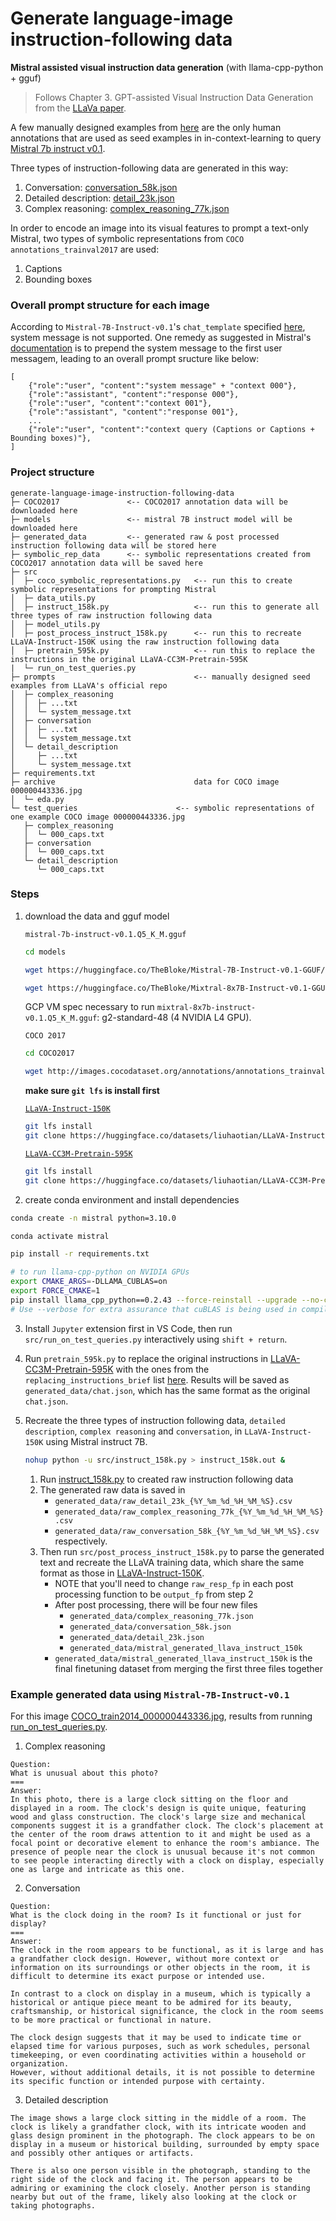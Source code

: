 # Generate language-image instruction-following data

**Mistral assisted visual instruction data generation**
(with llama-cpp-python + gguf)

>Follows Chapter 3. GPT-assisted Visual Instruction Data Generation from the [LLaVa paper](https://arxiv.org/pdf/2304.08485.pdf).

A few manually designed examples from [here](https://github.com/haotian-liu/LLaVA/tree/main/playground/data/prompts) are the only human annotations that are used as seed examples in in-context-learning to query [Mistral 7b instruct v0.1](https://huggingface.co/TheBloke/Mistral-7B-Instruct-v0.1-GGUF/blob/main/mistral-7b-instruct-v0.1.Q5_K_M.gguf).

Three types of instruction-following data are generated in this way:
1. Conversation: [conversation_58k.json](https://huggingface.co/datasets/liuhaotian/LLaVA-Instruct-150K/blob/main/conversation_58k.json)
2. Detailed description: [detail_23k.json](https://huggingface.co/datasets/liuhaotian/LLaVA-Instruct-150K/blob/main/detail_23k.json)
3. Complex reasoning: [complex_reasoning_77k.json](https://huggingface.co/datasets/liuhaotian/LLaVA-Instruct-150K/blob/main/complex_reasoning_77k.json)

In order to encode an image into its visual features to prompt a text-only Mistral, two types of symbolic representations from `COCO annotations_trainval2017` are used:
1. Captions
2. Bounding boxes


### Overall prompt structure for each image

According to `Mistral-7B-Instruct-v0.1`'s `chat_template` specified [here](https://huggingface.co/mistralai/Mistral-7B-Instruct-v0.1/blob/main/tokenizer_config.json#L32), system message is not supported.
One remedy as suggested in Mistral's [documentation](https://web.archive.org/web/20231030013339/https://docs.mistral.ai/usage/guardrailing/#appendix) is to prepend the system message to the first user messagem, leading to an overall prompt sructure like below:
```
[
    {"role":"user", "content":"system message" + "context 000"},
    {"role":"assistant", "content":"response 000"},
    {"role":"user", "content":"context 001"},
    {"role":"assistant", "content":"response 001"},
    ...
    {"role":"user", "content":"context query (Captions or Captions + Bounding boxes)"},
]
```


### Project structure
```
generate-language-image-instruction-following-data
├─ COCO2017               <-- COCO2017 annotation data will be downloaded here
├─ models                 <-- mistral 7B instruct model will be downloaded here
├─ generated_data         <-- generated raw & post processed instruction following data will be stored here
├─ symbolic_rep_data      <-- symbolic representations created from COCO2017 annotation data will be saved here
├─ src
│  ├─ coco_symbolic_representations.py   <-- run this to create symbolic representations for prompting Mistral
│  ├─ data_utils.py
│  ├─ instruct_158k.py                   <-- run this to generate all three types of raw instruction following data
│  ├─ model_utils.py
│  ├─ post_process_instruct_158k.py      <-- run this to recreate LLaVA-Instruct-150K using the raw instruction following data
│  ├─ pretrain_595k.py                   <-- run this to replace the instructions in the original LLaVA-CC3M-Pretrain-595K
|  └─ run_on_test_queries.py
├─ prompts                               <-- manually designed seed examples from LLaVA's official repo
│  ├─ complex_reasoning
│  │  ├─ ...txt
│  │  └─ system_message.txt
│  ├─ conversation
│  │  ├─ ...txt
│  │  └─ system_message.txt
│  └─ detail_description
│     ├─ ...txt
│     └─ system_message.txt
├─ requirements.txt
├─ archive                               data for COCO image 000000443336.jpg
│  └─ eda.py
└─ test_queries                      <-- symbolic representations of one example COCO image 000000443336.jpg
   ├─ complex_reasoning
   │  └─ 000_caps.txt
   ├─ conversation
   │  └─ 000_caps.txt
   └─ detail_description
      └─ 000_caps.txt
```


### Steps

1. download the data and gguf model

    `mistral-7b-instruct-v0.1.Q5_K_M.gguf`
    ```bash
    cd models

    wget https://huggingface.co/TheBloke/Mistral-7B-Instruct-v0.1-GGUF/resolve/main/mistral-7b-instruct-v0.1.Q5_K_M.gguf

    wget https://huggingface.co/TheBloke/Mixtral-8x7B-Instruct-v0.1-GGUF/resolve/main/mixtral-8x7b-instruct-v0.1.Q5_K_M.gguf
    ```
    GCP VM spec necessary to run `mixtral-8x7b-instruct-v0.1.Q5_K_M.gguf`: g2-standard-48 (4 NVIDIA L4 GPU).

    `COCO 2017`
    ```bash
    cd COCO2017

    wget http://images.cocodataset.org/annotations/annotations_trainval2017.zip
    ```

    **make sure `git lfs` is install first**

    [`LLaVA-Instruct-150K`](https://huggingface.co/datasets/liuhaotian/LLaVA-Instruct-150K)
    ```bash
    git lfs install
    git clone https://huggingface.co/datasets/liuhaotian/LLaVA-Instruct-150K
    ```

    [`LLaVA-CC3M-Pretrain-595K`](https://huggingface.co/datasets/liuhaotian/LLaVA-CC3M-Pretrain-595K)
    ```bash
    git lfs install
    git clone https://huggingface.co/datasets/liuhaotian/LLaVA-CC3M-Pretrain-595K
    ```


2. create conda environment and install dependencies
```bash
conda create -n mistral python=3.10.0

conda activate mistral

pip install -r requirements.txt

# to run llama-cpp-python on NVIDIA GPUs
export CMAKE_ARGS=-DLLAMA_CUBLAS=on
export FORCE_CMAKE=1
pip install llama_cpp_python==0.2.43 --force-reinstall --upgrade --no-cache-dir
# Use --verbose for extra assurance that cuBLAS is being used in compilation.
```

3. Install `Jupyter` extension first in VS Code, then run `src/run_on_test_queries.py` interactively using `shift + return`.

4. Run `pretrain_595k.py` to replace the original instructions in [LLaVA-CC3M-Pretrain-595K](https://huggingface.co/datasets/liuhaotian/LLaVA-CC3M-Pretrain-595K/blob/main/chat.json) with the ones from the `replacing_instructions_brief` list [here](src/data_utils.py). Results will be saved as `generated_data/chat.json`, which has the same format as the original `chat.json`.

5. Recreate the three types of instruction following data, `detailed description`, `complex reasoning` and `conversation`, in `LLaVA-Instruct-150K` using Mistral instruct 7B.
    ```bash
    nohup python -u src/instruct_158k.py > instruct_158k.out &
    ```
    1. Run [instruct_158k.py](src/instruct_158k.py) to created raw instruction following data
    2. The generated raw data is saved in
        - `generated_data/raw_detail_23k_{%Y_%m_%d_%H_%M_%S}.csv`
        - `generated_data/raw_complex_reasoning_77k_{%Y_%m_%d_%H_%M_%S}.csv`
        - `generated_data/raw_conversation_58k_{%Y_%m_%d_%H_%M_%S}.csv` respectively.
    3. Then run `src/post_process_instruct_158k.py` to parse the generated text and recreate the LLaVA training data, which share the same format as those in [LLaVA-Instruct-150K](https://huggingface.co/datasets/liuhaotian/LLaVA-Instruct-150K).
        - NOTE that you'll need to change `raw_resp_fp` in each post processing function to be `output_fp` from step 2
        - After post processing, there will be four new files
            - `generated_data/complex_reasoning_77k.json`
            - `generated_data/conversation_58k.json`
            - `generated_data/detail_23k.json`
            - `generated_data/mistral_generated_llava_instruct_150k`
        - `generated_data/mistral_generated_llava_instruct_150k` is the final finetuning dataset from merging the first three files together


### Example generated data using `Mistral-7B-Instruct-v0.1`

For this image [COCO_train2014_000000443336.jpg](https://knowyourdata-tfds.withgoogle.com/#dataset=coco_captions&tab=ITEM&select=default_segment.coco_captions.captions_text.value&draw=default_segment.coco_captions.objects_label.value,bbox,bbox&auto_draw=false&item=COCO_train2014_000000443336.jpg), results from running [run_on_test_queries.py](src/run_on_test_queries.py).

1. Complex reasoning
```
Question:
What is unusual about this photo?
===
Answer:
In this photo, there is a large clock sitting on the floor and displayed in a room. The clock's design is quite unique, featuring wood and glass construction. The clock's large size and mechanical components suggest it is a grandfather clock. The clock's placement at the center of the room draws attention to it and might be used as a focal point or decorative element to enhance the room's ambiance. The presence of people near the clock is unusual because it's not common to see people interacting directly with a clock on display, especially one as large and intricate as this one.
```

2. Conversation
```
Question:
What is the clock doing in the room? Is it functional or just for display?
===
Answer:
The clock in the room appears to be functional, as it is large and has a grandfather clock design. However, without more context or information on its surroundings or other objects in the room, it is difficult to determine its exact purpose or intended use.

In contrast to a clock on display in a museum, which is typically a historical or antique piece meant to be admired for its beauty, craftsmanship, or historical significance, the clock in the room seems to be more practical or functional in nature.

The clock design suggests that it may be used to indicate time or elapsed time for various purposes, such as work schedules, personal timekeeping, or even coordinating activities within a household or organization.
However, without additional details, it is not possible to determine its specific function or intended purpose with certainty.
```

3. Detailed description
```
The image shows a large clock sitting in the middle of a room. The clock is likely a grandfather clock, with its intricate wooden and glass design prominent in the photograph. The clock appears to be on display in a museum or historical building, surrounded by empty space and possibly other antiques or artifacts.

There is also one person visible in the photograph, standing to the right side of the clock and facing it. The person appears to be admiring or examining the clock closely. Another person is standing nearby but out of the frame, likely also looking at the clock or taking photographs.
```
